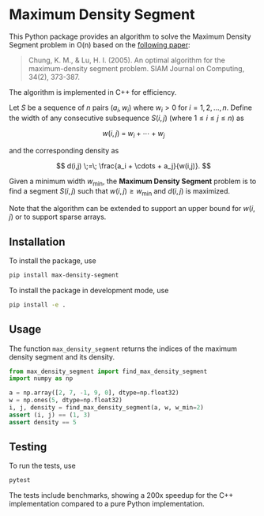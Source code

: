 # Maximum Density Segment

This Python package provides an algorithm to solve the Maximum Density Segment problem in O(n) based on the [following paper](https://arxiv.org/abs/cs/0311020):
> Chung, K. M., & Lu, H. I. (2005). An optimal algorithm for the maximum-density segment problem. SIAM Journal on Computing, 34(2), 373-387.

The algorithm is implemented in C++ for efficiency.

Let $S$ be a sequence of $n$ pairs $\bigl(a_i, w_i\bigr)$ where $w_i > 0$ for $i = 1, 2, \dots, n$. Define the width of any consecutive subsequence $S(i,j)$ (where $1 \le i \le j \le n$) as

$$
w(i,j) \;=\; w_i + \cdots + w_j
$$

and the corresponding density as

$$
d(i,j) \;=\; \frac{a_i + \cdots + a_j}{w(i,j)}.
$$

Given a minimum width $w_\text{min}$, the **Maximum Density Segment** problem is to find a segment $S(i,j)$ such that $w(i,j) \geq w_\text{min}$ and $d(i,j)$ is maximized.

Note that the algorithm can be extended to support an upper bound for $w(i,j)$ or to support sparse arrays.

## Installation

To install the package, use
```sh
pip install max-density-segment
```

To install the package in development mode, use
```sh
pip install -e .
```

## Usage

The function `max_density_segment` returns the indices of the maximum density segment and its density. 

```python
from max_density_segment import find_max_density_segment
import numpy as np

a = np.array([2, 7, -1, 9, 0], dtype=np.float32)
w = np.ones(5, dtype=np.float32)
i, j, density = find_max_density_segment(a, w, w_min=2)
assert (i, j) == (1, 3)
assert density == 5
```

## Testing

To run the tests, use
```sh
pytest
```

The tests include benchmarks, showing a 200x speedup for the C++ implementation compared to a pure Python implementation.
